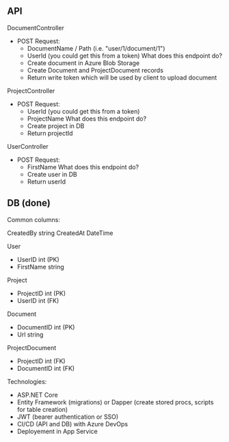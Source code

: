 
## API

DocumentController
- POST 
  Request:
    - DocumentName / Path (i.e. "user/1/document/1")
    - UserId (you could get this from a token)
  What does this endpoint do?
    - Create document in Azure Blob Storage
    - Create Document and ProjectDocument records
    - Return write token which will be used by client to upload document

ProjectController
- POST
  Request:
    - UserId (you could get this from a token)
    - ProjectName
  What does this endpoint do?
    - Create project in DB
    - Return projectId


UserController
- POST
  Request:
    - FirstName
  What does this endpoint do?
    - Create user in DB
    - Return userId


## DB (done)

Common columns:

CreatedBy string
CreatedAt DateTime

User
- UserID int (PK)
- FirstName string

Project
- ProjectID int (PK)
- UserID int (FK)

Document
- DocumentID int (PK)
- Url string

ProjectDocument
- ProjectID int (FK)
- DocumentID int (FK)


Technologies:
- ASP.NET Core
- Entity Framework (migrations) or Dapper (create stored procs, scripts for table creation)
- JWT (bearer authentication or SSO)
- CI/CD (API and DB) with Azure DevOps
- Deployement in App Service